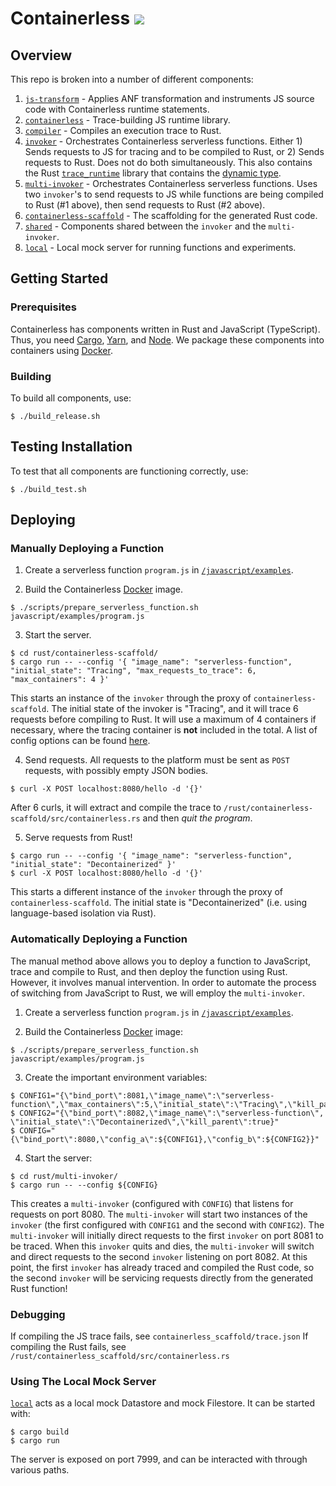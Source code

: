 
# Containerless ![](https://github.com/plasma-umass/decontainerization/workflows/CI/badge.svg)

## Overview

This repo is broken into a number of different components:

1. [`js-transform`](./javascript/js-transform/) - Applies ANF transformation and
    instruments JS source code with Containerless runtime statements.
2. [`containerless`](./javascript/containerless/) - Trace-building JS runtime
    library.
3. [`compiler`](./rust/compiler/) - Compiles an execution trace to Rust.
4. [`invoker`](./rust/invoker/) - Orchestrates Containerless serverless
    functions. Either 1) Sends requests to JS for tracing and to be compiled to
    Rust, or 2) Sends requests to Rust. Does not do both simultaneously. This
    also contains the Rust [`trace_runtime`](./rust/invoker/src/trace_runtime)
    library that contains the
    [dynamic type](./rust/invoker/src/trace_runtime/type_dynamic.rs).
5. [`multi-invoker`](./rust/multi-invoker) - Orchestrates Containerless
    serverless functions. Uses two `invoker`'s to send requests to JS while
    functions are being compiled to Rust (#1 above), then send requests to Rust
    (#2 above).
6. [`containerless-scaffold`](./rust/containerless-scaffold/) - The scaffolding
    for the generated Rust code.
7. [`shared`](./rust/shared/) - Components shared between the `invoker` and the
    `multi-invoker`.
8. [`local`](./rust/local/) - Local mock server for running functions and
    experiments.

## Getting Started

### Prerequisites

Containerless has components written in Rust and JavaScript (TypeScript).
Thus, you need [Cargo], [Yarn], and [Node]. We package these components
into containers using [Docker].

### Building

To build all components, use:

```
$ ./build_release.sh
```

## Testing Installation

To test that all components are functioning correctly, use:

```
$ ./build_test.sh
```

## Deploying

### Manually Deploying a Function

1. Create a serverless function `program.js` in [`/javascript/examples`](./javascript/examples/).

2. Build the Containerless [Docker] image.

```
$ ./scripts/prepare_serverless_function.sh javascript/examples/program.js
```

3. Start the server.

```
$ cd rust/containerless-scaffold/
$ cargo run -- --config '{ "image_name": "serverless-function", "initial_state": "Tracing", "max_requests_to_trace": 6, "max_containers": 4 }'
```

This starts an instance of the `invoker` through the proxy of
`containerless-scaffold`. The initial state of the invoker is "Tracing", and it
will trace 6 requests before compiling to Rust. It will use a maximum of 4
containers if necessary, where the tracing container is __not__ included in the
total. A list of config options can be found [here](./rust/shared/README.md).

4. Send requests. All requests to the platform must be sent as `POST` requests,
with possibly empty JSON bodies.

```
$ curl -X POST localhost:8080/hello -d '{}'
```

After 6 curls, it will extract and compile the trace to
`/rust/containerless-scaffold/src/containerless.rs` and then *quit the program*.

5. Serve requests from Rust!

```
$ cargo run -- --config '{ "image_name": "serverless-function", "initial_state": "Decontainerized" }'
$ curl -X POST localhost:8080/hello -d '{}'
```

This starts a different instance of the `invoker` through the proxy of
`containerless-scaffold`. The initial state is "Decontainerized" (i.e. using
language-based isolation via Rust).

### Automatically Deploying a Function

The manual method above allows you to deploy a function to JavaScript, trace and
compile to Rust, and then deploy the function using Rust. However, it involves
manual intervention. In order to automate the process of switching from
JavaScript to Rust, we will employ the `multi-invoker`.

1. Create a serverless function `program.js` in [`/javascript/examples`](./javascript/examples/).

2. Build the Containerless [Docker] image:

```
$ ./scripts/prepare_serverless_function.sh javascript/examples/program.js
```

3. Create the important environment variables:

```
$ CONFIG1="{\"bind_port\":8081,\"image_name\":\"serverless-function\",\"max_containers\":5,\"initial_state\":\"Tracing\",\"kill_parent\":true}"
$ CONFIG2="{\"bind_port\":8082,\"image_name\":\"serverless-function\", \"initial_state\":\"Decontainerized\",\"kill_parent\":true}"
$ CONFIG="{\"bind_port\":8080,\"config_a\":${CONFIG1},\"config_b\":${CONFIG2}}"
```

4. Start the server:

```
$ cd rust/multi-invoker/
$ cargo run -- --config ${CONFIG}
```

This creates a `multi-invoker` (configured with `CONFIG`) that listens for
requests on port 8080. The `multi-invoker` will start two instances of the
`invoker` (the first configured with `CONFIG1` and the second with `CONFIG2`).
The `multi-invoker` will initially direct requests to the first `invoker` on
port 8081 to be traced. When this `invoker` quits and dies, the `multi-invoker`
will switch and direct requests to the second `invoker` listening on port 8082.
At this point, the first `invoker` has already traced and compiled the Rust
code, so the second `invoker` will be servicing requests directly from the
generated Rust function!

### Debugging

If compiling the JS trace fails, see `containerless_scaffold/trace.json` 
If compiling the Rust fails, see `/rust/containerless_scaffold/src/containerless.rs`

### Using The Local Mock Server

[`local`](./rust/local/) acts as a local mock Datastore and mock Filestore. It
can be started with:

```
$ cargo build
$ cargo run
```

The server is exposed on port 7999, and can be interacted with through various
paths.


[Cargo]: https://rustup.rs/
[Yarn]: https://yarnpkg.com/
[Node]: https://nodejs.org/
[Docker]: https://www.docker.com/
